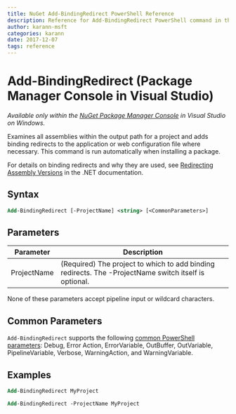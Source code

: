 ```yaml
---
title: NuGet Add-BindingRedirect PowerShell Reference
description: Reference for Add-BindingRedirect PowerShell command in the NuGet Package Manager Console in Visual Studio.
author: karann-msft
categories: karann
date: 2017-12-07
tags: reference
---
```


# Add-BindingRedirect (Package Manager Console in Visual Studio)

*Available only within the [NuGet Package Manager Console](package-manager-console.md) in Visual Studio on Windows.*

Examines all assemblies within the output path for a project and adds binding redirects to the application or web configuration file where necessary. This command is run automatically when installing a package.

For details on binding redirects and why they are used, see [Redirecting Assembly Versions](/dotnet/framework/configure-apps/redirect-assembly-versions) in the .NET documentation.

## Syntax

```ps
Add-BindingRedirect [-ProjectName] <string> [<CommonParameters>]
```

## Parameters

| Parameter | Description |
| --- | --- |
| ProjectName | (Required) The project to which to add binding redirects. The -ProjectName switch itself is optional. |

None of these parameters accept pipeline input or wildcard characters.

## Common Parameters

`Add-BindingRedirect` supports the following [common PowerShell parameters](http://go.microsoft.com/fwlink/?LinkID=113216): Debug, Error Action, ErrorVariable, OutBuffer, OutVariable, PipelineVariable, Verbose, WarningAction, and WarningVariable.

## Examples

```ps
Add-BindingRedirect MyProject

Add-BindingRedirect -ProjectName MyProject
```